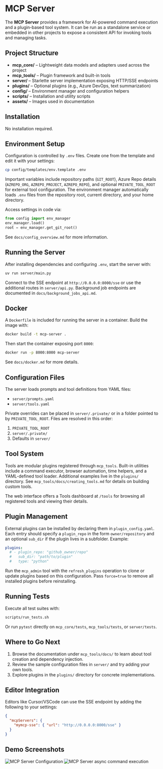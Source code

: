 # MCP Server

The **MCP Server** provides a framework for AI-powered command execution and a plugin-based tool system. It can be run as a standalone service or embedded in other projects to expose a consistent API for invoking tools and managing tasks.

## Project Structure

- **mcp_core/** – Lightweight data models and adapters used across the project
- **mcp_tools/** – Plugin framework and built-in tools
- **server/** – Starlette server implementation exposing HTTP/SSE endpoints
- **plugins/** – Optional plugins (e.g., Azure DevOps, text summarization)
- **config/** – Environment manager and configuration helpers
- **scripts/** – Installation and utility scripts
- **assets/** – Images used in documentation

## Installation

No installation required.

## Environment Setup

Configuration is controlled by `.env` files. Create one from the template and edit it with your settings:

```bash
cp config/templates/env.template .env
```

Important variables include repository paths (`GIT_ROOT`), Azure Repo details (`AZREPO_ORG`, `AZREPO_PROJECT`, `AZREPO_REPO`), and optional `PRIVATE_TOOL_ROOT` for external tool configuration. The environment manager automatically loads `.env` files from the repository root, current directory, and your home directory.

Access settings in code via:

```python
from config import env_manager
env_manager.load()
root = env_manager.get_git_root()
```

See `docs/config_overview.md` for more information.

## Running the Server

After installing dependencies and configuring `.env`, start the server with:

```bash
uv run server/main.py
```

Connect to the SSE endpoint at `http://0.0.0.0:8000/sse` or use the additional routes in `server/api.py`.
Background job endpoints are documented in `docs/background_jobs_api.md`.

## Docker

A `Dockerfile` is included for running the server in a container.
Build the image with:

```bash
docker build -t mcp-server .
```

Then start the container exposing port `8000`:

```bash
docker run -p 8000:8000 mcp-server
```

See `docs/docker.md` for more details.

## Configuration Files

The server loads prompts and tool definitions from YAML files:

- `server/prompts.yaml`
- `server/tools.yaml`

Private overrides can be placed in `server/.private/` or in a folder pointed to by `PRIVATE_TOOL_ROOT`. Files are resolved in this order:
1. `PRIVATE_TOOL_ROOT`
2. `server/.private/`
3. Defaults in `server/`

## Tool System

Tools are modular plugins registered through `mcp_tools`. Built-in utilities include a command executor, browser automation, time helpers, and a YAML-defined tool loader. Additional examples live in the `plugins/` directory. See `mcp_tools/docs/creating_tools.md` for details on building custom tools.

The web interface offers a Tools dashboard at `/tools` for browsing all registered tools and viewing their details.

## Plugin Management

External plugins can be installed by declaring them in `plugin_config.yaml`. Each
entry should specify a `plugin_repo` in the form `owner/repository` and an optional
`sub_dir` if the plugin lives in a subfolder. Example:

```yaml
plugins:
  # - plugin_repo: "github_owner/repo"
  #   sub_dir: "path/to/plugin"
  #   type: "python"
```

Run the `mcp_admin` tool with the `refresh_plugins` operation to clone or update
plugins based on this configuration. Pass `force=true` to remove all installed
plugins before reinstalling.

## Running Tests

Execute all test suites with:

```bash
scripts/run_tests.sh
```

Or run `pytest` directly on `mcp_core/tests`, `mcp_tools/tests`, or `server/tests`.

## Where to Go Next

1. Browse the documentation under `mcp_tools/docs/` to learn about tool creation and dependency injection.
2. Review the sample configuration files in `server/` and try adding your own tools.
3. Explore plugins in the `plugins/` directory for concrete implementations.

## Editor Integration

Editors like Cursor/VSCode can use the SSE endpoint by adding the following to your settings:

```json
{
  "mcpServers": {
    "mymcp-sse": { "url": "http://0.0.0.0:8000/sse" }
  }
}
```

## Demo Screenshots

![MCP Server Configuration](assets/mcp-server.png)
![MCP Server async command execution](assets/mcp-async-command.png)
